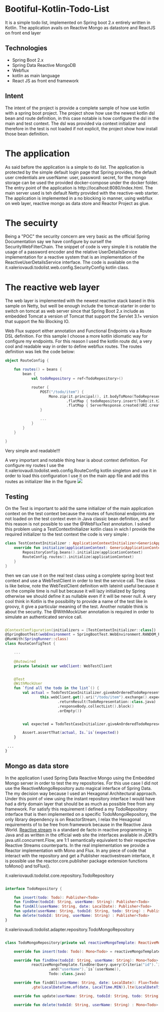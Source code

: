 # Bootiful-Kotlin-Todo-List
 
It is a simple todo list, implemented on Spring boot 2.x entirely written in Kotlin. The application avails on 
Reactive Mongo as datastore and ReactJS on front end layer

## Technologies

- Spring Boot 2.x
- Spring Data Reactive MongoDB 
- Webflux
- kotlin as main language
- React JS as front end framework

## Intent
The intent of the project is provide a complete sample of how use kotlin with a spring boot project. 
The project show how use the newest kotlin dsl bean and route definition, in this case notable is how configure the dsl 
in the main and test context. The dsl was provided via context initializer and therefore in the test is not 
loaded if not explicit, the project show how install those bean definition.

# The application
As said before the application is a simple to do list. The application is protected by the simple default login page 
that Spring provides, the default user credentials are userName: user, password: secret, for the mongo storage can be used 
the provided docker-compose under the docker folder. The entry point of the application is http://localhost:8080/index.html.
The main server used is teh default Netty provided with the reactive-web starter. The application is implemented in a no blocking io manner, 
using webflux on web layer, reactive mongo as data store and Reactor Project as glue.

# The secuirty  

Being a "POC" the security concern are very basic as the official Spring Documentation say we have configure by ourself the SecurityWebFilterChain. 
The snippet of code is very simple it is notable the usage of a password encoder and the relative UserDetailsService implementation for a reactive system that is 
an implementation of the ReactiveUserDetailsService interface.
The code is available on the it.valeriovaudi.todolist.web.config.SecurityConfig kotlin class.

# The reactive web layer
The web layer is implemented with the newest reactive stack based in this sample on Netty, but weill be 
enough include the tomcat-starter in order to switch on tomcat as web server since that Spring Boot 2.x include 
as embedded Tomcat a version of Tomcat that support the Servlet 3.1+ version that support the No Blocking IO.

Web Flux support either annotation and Functional Endpoints via a Route DSL definition. For this sample I choose a 
more kotlin idiomatic way for configure my endpoints. For this reason I used the kotlin route dsl, 
a very cool and readable way in order to define webflux routes. The routes definition was liek the code below:
```kotlin
object RouteConfig {

    fun routes() = beans {
        bean {
            val todoRepository = ref<TodoRepository>()

            router {
                POST("/todo/item") {
                    Mono.zip(it.principal(), it.bodyToMono(TodoRepresentation::class.java))
                            .flatMap { todoRepository.insert(Todo(it.t2.id, it.t1.name, it.t2.date, it.t2.todo)) }
                            .flatMap { ServerResponse.created(URI.create("/todo/item/%s".format(it.id))).build() }
                }

                ...
            }
        }
    }

}
```
Very simple and readable!!!

A very important and notable thing hear is about context definition. 
For configure my routes I use the it.valeriovaudi.todolist.web.config.RouteConfig kotlin singleton and use it 
in order to load this configuration I use it on the main app file and add this routes as initializer like in the figure 
![](https://github.com/mrFlick72/bootiful-kotlin-todo-list/blob/master/images/routes_config.png)

## Testing
On the Test is important to add the same initializer of the main application context on the test context because the routes of functional endpoints are not 
loaded on the test context even in Java classic bean definition, and for this reason is not possible to use the @WebFluxTest annotation. 
I solved this problem using a TestContextInitializer kotlin class in wich I provide the required initializer to the test context the code is very simple :

```kotlin
class TestContextInitializer : ApplicationContextInitializer<GenericApplicationContext> {
    override fun initialize(applicationContext: GenericApplicationContext) {
        RepositoryConfig.beans().initialize(applicationContext)
        RouteConfig.routes().initialize(applicationContext)
    }
}
```

then we can use it on the real test class using a complete spring boot test context and use a WebTestClient in order to 
test the service call. The class is like below, note the WebTestClient definition with lateinit useful because 
it on the compile time is null but because it will lazy initialized by Spring otherwise we should define it as nullable even if it will be never null. 
A very cool think in Kotlin is the possibility to provide a name of the test like in groovy, it give a particular meaning of the test. Another notable think is about the security.
The @WithMockUser annotation is required in order to simulate an authenticated service call.

```kotlin

@ContextConfiguration(initializers = [TestContextInitializer::class])
@SpringBootTest(webEnvironment = SpringBootTest.WebEnvironment.RANDOM_PORT)
@RunWith(SpringRunner::class)
class RouteConfigTest { 

    ...
    
    @Autowired
    private lateinit var webClient: WebTestClient


    @Test
    @WithMockUser
    fun `find all the todo in the list`() {
        val actual = TodoTestCaseInitializer.giveAnOrderedTodoRepresentationListByIdFor(
                this.webClient.get().uri("/todo/item").exchange().expectStatus().isOk
                        .returnResult(TodoRepresentation::class.java)
                        .responseBody.collectList().block()
                        .orEmpty())


        val expected = TodoTestCaseInitializer.giveAnOrderedTodoRepresentationListById()

        Assert.assertThat(actual, Is.`is`(expected))
    }
 
 ...
}
```

## Mongo as data store
In the application I used Spring Data Reactive Mongo using the Embedded Mongo server in order to test the my repositories. 
For this use case I did not use the ReactiveMongoRepository auto magical interface of Spring Data. The my decision way because I used an Hexagonal Architectural approach.
Under this point of view using the instant repository interface I would have had a dirty domain layer that should be as much as possible free from any framework.
For satisfy this requirement I defined a my TodoRepository interface that is then implemented on a specific TodoMongoRepository, the only 
library dependency is on ReactorStream, I relax the Hexagonal requirements of to be free from framework because in the Reactive Java World. 
[Reactive stream](http://www.reactive-streams.org/) is a standard de facto in reactive programming in Java and as written in the official web site the interfaces available in JDK9’s java.util.concurrent.Flow, are 1:1 semantically equivalent to their respective Reactive Streams counterparts.
In the real implementation we provide a Reactor implementation with Mono and Flux. In any piece of code that interact with the repository and get a Publisher reactivestream interface, it is possible use 
the reactor.core.publisher package extension functions toMono() and toFlux().

it.valeriovaudi.todolist.core.repository.TodoRepository
```kotlin

interface TodoRepository {

    fun insert(todo: Todo): Publisher<Todo>
    fun findOne(todoId: String, userName: String): Publisher<Todo>
    fun findAll(userName: String, date: LocalDate): Publisher<Todo>
    fun update(userName: String, todoId: String, todo: String) : Publisher<Todo>
    fun delete(todoId: String, userName: String) : Publisher<Todo>
}
```

it.valeriovaudi.todolist.adapter.repository.TodoMongoRepository
```kotlin

class TodoMongoRepository(private val reactiveMongoTemplate: ReactiveMongoTemplate) : TodoRepository {

    override fun insert(todo: Todo): Mono<Todo> = reactiveMongoTemplate.save(todo)

    override fun findOne(todoId: String, userName: String): Mono<Todo> =
            reactiveMongoTemplate.findOne(Query.query(Criteria("id").`is`(todoId)
                    .and("userName").`is`(userName)),
                    Todo::class.java)

    override fun findAll(userName: String, date: LocalDate): Flux<Todo> = reactiveMongoTemplate.find(Query.query(Criteria("userName").`is`(userName).and("date")
            .gte(LocalDateTime.of(date, LocalTime.MIN)).lte(LocalDateTime.of(date, LocalTime.MAX))), Todo::class.java);

    override fun update(userName: String, todoId: String, todo: String) : Mono<Todo> = findOne(todoId, userName).flatMap { Mono.just(it.copy(id = it.id,userName = it.userName,date = it.date, todo = todo)) }.flatMap { reactiveMongoTemplate.save(it) }

    override fun delete(todoId: String, userName: String) : Mono<Todo> = findOne(todoId, userName).flatMap { reactiveMongoTemplate.remove(it).then(Mono.just(it)) }
```

